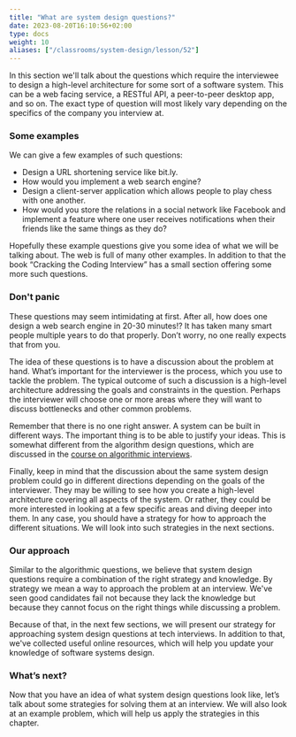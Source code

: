 ```yaml
---
title: "What are system design questions?"
date: 2023-08-20T16:10:56+02:00
type: docs
weight: 10
aliases: ["/classrooms/system-design/lesson/52"]
---
```

In this section we'll talk about the questions which require the interviewee to design a high-level architecture for some sort of a software system. This can be a web facing service, a RESTful API, a peer-to-peer desktop app, and so on. The exact type of question will most likely vary depending on the specifics of the company you interview at.

### Some examples

We can give a few examples of such questions:

* Design a URL shortening service like bit.ly.
* How would you implement a web search engine?
* Design a client-server application which allows people to play chess with one another.
* How would you store the relations in a social network like Facebook and implement a feature where one user receives notifications when their friends like the same things as they do?

Hopefully these example questions give you some idea of what we will be talking about. The web is full of many other examples. In addition to that the book “Cracking the Coding Interview” has a small section offering some more such questions.

### Don't panic

These questions may seem intimidating at first. After all, how does one design a web search engine in 20-30 minutes!? It has taken many smart people multiple years to do that properly. Don’t worry, no one really expects that from you.

The idea of these questions is to have a discussion about the problem at hand. What’s important for the interviewer is the process, which you use to tackle the problem. The typical outcome of such a discussion is a high-level architecture addressing the goals and constraints in the question. Perhaps the interviewer will choose one or more areas where they will want to discuss bottlenecks and other common problems.

Remember that there is no one right answer. A system can be built in different ways. The important thing is to be able to justify your ideas. This is somewhat different from the algorithm design questions, which are discussed in the [course on algorithmic interviews](/algorithms/).

Finally, keep in mind that the discussion about the same system design problem could go in different directions depending on the goals of the interviewer. They may be willing to see how you create a high-level architecture covering all aspects of the system. Or rather, they could be more interested in looking at a few specific areas and diving deeper into them. In any case, you should have a strategy for how to approach the different situations. We will look into such strategies in the next sections.

### Our approach

Similar to the algorithmic questions, we believe that system design questions require a combination of the right strategy and knowledge. By strategy we mean a way to approach the problem at an interview. We've seen good candidates fail not because they lack the knowledge but because they cannot focus on the right things while discussing a problem.

Because of that, in the next few sections, we will present our strategy for approaching system design questions at tech interviews. In addition to that, we've collected useful online resources, which will help you update your knowledge of software systems design.

### What’s next?

Now that you have an idea of what system design questions look like, let’s talk about some strategies for solving them at an interview. We will also look at an example problem, which will help us apply the strategies in this chapter.
